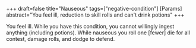 +++
draft=false
title="Nauseous"
tags=["negative-condition"]
[Params]
  abstract="You feel ill, reduction to skill rolls and can't drink potions"
+++

You feel ill. While you have this condition, you cannot willingly ingest anything (including potions). While nauseous you roll one [fewer] die for all contest, damage rolls, and dodge to defend.
